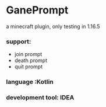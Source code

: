 # GanePrompt
a minecraft plugin, only testing in 1.16.5

### support:
* join prompt
* death prompt
* quit prompt

### language :Kotlin

### development tool: IDEA
